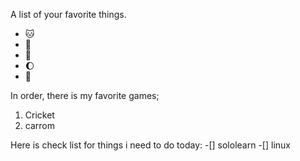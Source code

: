 A list of your favorite things.
- 🐱
- 🐶
- 🌇
- 🌔
- 📑

In order, there is my favorite games;
1. Cricket
2. carrom

Here is check list for things i need to do today:
-[] sololearn
-[] linux
